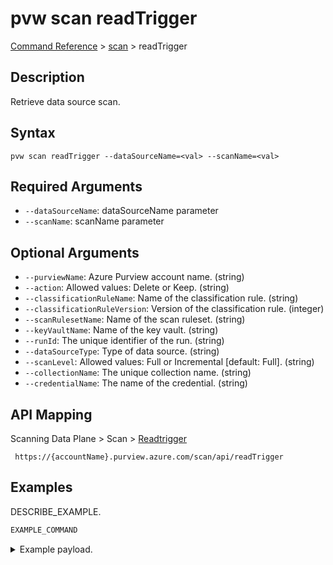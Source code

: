 # pvw scan readTrigger
[Command Reference](../../../README.md#command-reference) > [scan](./main.md) > readTrigger

## Description
Retrieve data source scan.

## Syntax
```
pvw scan readTrigger --dataSourceName=<val> --scanName=<val>
```

## Required Arguments
- `--dataSourceName`: dataSourceName parameter
- `--scanName`: scanName parameter

## Optional Arguments
- `--purviewName`: Azure Purview account name. (string)
- `--action`: Allowed values: Delete or Keep. (string)
- `--classificationRuleName`: Name of the classification rule. (string)
- `--classificationRuleVersion`: Version of the classification rule. (integer)
- `--scanRulesetName`: Name of the scan ruleset. (string)
- `--keyVaultName`: Name of the key vault. (string)
- `--runId`: The unique identifier of the run. (string)
- `--dataSourceType`: Type of data source. (string)
- `--scanLevel`: Allowed values: Full or Incremental [default: Full]. (string)
- `--collectionName`: The unique collection name. (string)
- `--credentialName`: The name of the credential. (string)

## API Mapping
Scanning Data Plane > Scan > [Readtrigger]()
```
 https://{accountName}.purview.azure.com/scan/api/readTrigger
```

## Examples
DESCRIBE_EXAMPLE.
```powershell
EXAMPLE_COMMAND
```
<details><summary>Example payload.</summary>
<p>

```json
PASTE_JSON_HERE
```
</p>
</details>